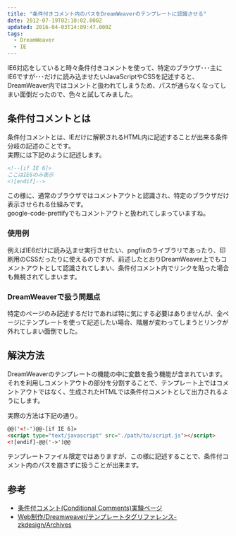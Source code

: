 ```yaml
---
title: "条件付きコメント内のパスをDreamWeaverのテンプレートに認識させる"
date: 2012-07-19T02:10:02.000Z
updated: 2016-04-03T14:09:47.000Z
tags: 
  - DreamWeaver
  - IE
---
```


IE6対応をしていると時々条件付きコメントを使って、特定のブラウザ･･･主にIE6ですが･･･だけに読み込ませたいJavaScriptやCSSを記述すると、DreamWeaver内ではコメントと扱われてしまうため、パスが通らなくなってしまい面倒だったので、色々と試してみました。


## 条件付コメントとは

条件付コメントとは、IEだけに解釈されるHTML内に記述することが出来る条件分岐の記述のことです。  
 実際には下記のように記述します。

```html
<!--[if IE 6]>
ここはIE6のみ表示
<![endif]-->
```

この様に、通常のブラウザではコメントアウトと認識され、特定のブラウザだけ表示させられる仕組みです。  
 google-code-prettifyでもコメントアウトと扱われてしまっていますね。

### 使用例

例えばIE6だけに読み込ませ実行させたい、pngfixのライブラリであったり、印刷用のCSSだったりに使えるのですが、前述したとおりDreamWeaver上でもコメントアウトとして認識されてしまい、条件付コメント内でリンクを貼った場合も無視されてしまいます。

### DreamWeaverで扱う問題点

特定のページのみ記述するだけであれば特に気にする必要はありませんが、全ページにテンプレートを使って記述したい場合、階層が変わってしまうとリンクが外れてしまい面倒でした。


## 解決方法

DreamWeaverのテンプレートの機能の中に変数を扱う機能が含まれています。  
 それを利用しコメントアウトの部分を分割することで、テンプレート上ではコメントアウトではなく、生成されたHTMLでは条件付コメントとして出力されるようにします。

実際の方法は下記の通り。

```html
@@('<!-')@@-[if IE 6]>
<script type="text/javascript" src="./path/to/script.js"></script>
<![endif]-@@('->')@@
```

テンプレートファイル限定ではありますが、この様に記述することで、条件付コメント内のパスを崩さずに扱うことが出来ます。


## 参考

- [条件付コメント(Conditional Comments)実験ページ](http://www.keynavi.net/ja/bugh/comments.html)
- [Web制作/Dreamweaver/テンプレートタグリファレンス- zkdesign/Archives](http://www.zkdesign.jp/arch/index.php?Web%C0%A9%BA%EE%2FDreamweaver%2F%A5%C6%A5%F3%A5%D7%A5%EC%A1%BC%A5%C8%A5%BF%A5%B0%A5%EA%A5%D5%A5%A1%A5%EC%A5%F3%A5%B9)